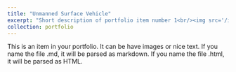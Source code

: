 ```yaml
---
title: "Unmanned Surface Vehicle"
excerpt: "Short description of portfolio item number 1<br/><img src='/images/usv.png'>"
collection: portfolio
---
```


This is an item in your portfolio. It can be have images or nice text. If you name the file .md, it will be parsed as markdown. If you name the file .html, it will be parsed as HTML. 
